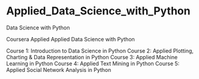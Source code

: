 # Applied_Data_Science_with_Python
Data Science with Python

Coursera Applied Applied Data Science with Python

Course 1: Introduction to Data Science in Python
Course 2: Applied Plotting, Charting & Data Representation in Python
Course 3: Applied Machine Learning in Python
Course 4: Applied Text Mining in Python
Course 5: Applied Social Network Analysis in Python
